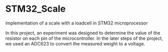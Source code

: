 # STM32_Scale
implementation of a scale with a loadcell in STM32 microprocessor


In this project, an experiment was designed to determine the value of the resistor on each pin of the microcontroller. In the later steps of the project, we used an ADC623 to convert the measured weight to a voltage.

